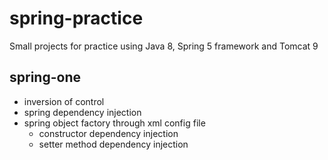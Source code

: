 # spring-practice
Small projects for practice using Java 8, Spring 5 framework and Tomcat 9
## spring-one
- inversion of control
- spring dependency injection
- spring object factory through xml config file
  - constructor dependency injection
  - setter method dependency injection
